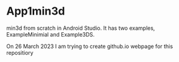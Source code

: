 # App1min3d
min3d from scratch in Android Studio. It has two examples, ExampleMinimial and Example3DS.

On 26 March 2023 I am trying to create github.io webpage for this repositiory
